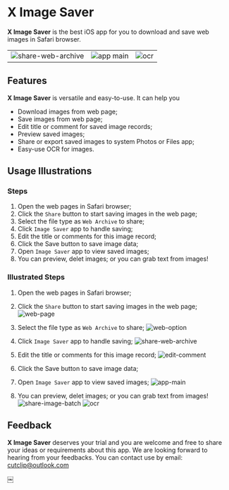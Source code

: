 # X Image Saver

**X Image Saver** is the best iOS app for you to download and save web images in Safari browser.

<table>
  <tr>
    <td><img alt="share-web-archive" src="https://github.com/user-attachments/assets/bd0e785b-00a5-4008-bce0-2695634c96ed"></td>
    <td><img alt="app main" src="https://github.com/user-attachments/assets/782d6582-7986-497b-988e-ed9554e128e2"></td>
    <td><img alt="ocr" src="https://github.com/user-attachments/assets/039f8dd3-6644-4165-9369-11697ccd669e"></td>
  </tr>
</table>

## Features

**X Image Saver** is versatile and easy-to-use. It can help you

- Download images from web page;
- Save images from web page;
- Edit title or comment for saved image records;
- Preview saved images;
- Share or export saved images to system Photos or Files app;
- Easy-use OCR for images.

## Usage Illustrations

### Steps
1. Open the web pages in Safari browser;
3. Click the `Share` button to start saving images in the web page;
5. Select the file type as `Web Archive` to share;
7. Click `Image Saver` app to handle saving;
9. Edit the title or comments for this image record;
11. Click the Save button to save image data;
13. Open `Image Saver` app to view saved images;
15. You can preview, delet images; or you can grab text from images!

### Illustrated Steps

1. Open the web pages in Safari browser;
3. Click the `Share` button to start saving images in the web page;
    ![web-page](https://github.com/user-attachments/assets/7422c846-96af-4615-b257-602fd1dfc169)
5. Select the file type as `Web Archive` to share;
   ![web-option](https://github.com/user-attachments/assets/0613129a-9b47-45c1-9034-0743f8cb0041)

7. Click `Image Saver` app to handle saving;
   ![share-web-archive](https://github.com/user-attachments/assets/50037047-029d-4ad1-a8b1-24843cc00754)

9. Edit the title or comments for this image record;
    ![edit-comment](https://github.com/user-attachments/assets/7315109c-c07c-44a3-991e-60d5a894aad2)

11. Click the Save button to save image data;
13. Open `Image Saver` app to view saved images;
    ![app-main](https://github.com/user-attachments/assets/782d6582-7986-497b-988e-ed9554e128e2)

15. You can preview, delet images; or you can grab text from images!
    ![share-image-batch](https://github.com/user-attachments/assets/c65285e9-ba4c-4dc0-b1f0-6fb1b6f2d426)
![ocr](https://github.com/user-attachments/assets/30d81e57-e5c8-4da0-803d-c9c8ea09018b)


## Feedback

**X Image Saver** deserves your trial and you are welcome and free to share your ideas or requirements about this app. 
We are looking forward to hearing from your feedbacks. You can contact use by email: cutclip@outlook.com

￼
